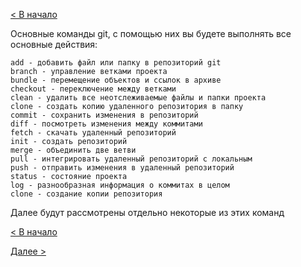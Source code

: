 [< В начало](./README.md)

Основные команды git, с помощью них вы будете выполнять все основные действия:

    add - добавить файл или папку в репозиторий git
    branch - управление ветками проекта
    bundle - перемещение объектов и ссылок в архиве
    checkout - переключение между ветками
    clean - удалить все неотслеживаемые файлы и папки проекта
    clone - создать копию удаленного репозитория в папку
    commit - сохранить изменения в репозиторий
    diff - посмотреть изменения между коммитами
    fetch - скачать удаленный репозиторий
    init - создать репозиторий
    merge - объединить две ветви
    pull - интегрировать удаленный репозиторий с локальным
    push - отправить изменения в удаленный репозиторий
    status - состояние проекта
    log - разнообразная информация о коммитах в целом
    clone - создание копии репозитория

Далее будут рассмотрены отдельно некоторые из этих команд

[< В начало](./README.md) 

[Далее >](./command/init.md)